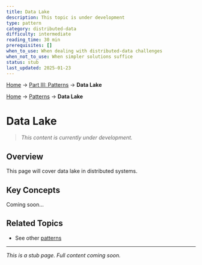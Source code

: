 ```yaml
---
title: Data Lake
description: This topic is under development
type: pattern
category: distributed-data
difficulty: intermediate
reading_time: 30 min
prerequisites: []
when_to_use: When dealing with distributed-data challenges
when_not_to_use: When simpler solutions suffice
status: stub
last_updated: 2025-01-23
---
```


<!-- Navigation -->
[Home](../introduction/index.md) → [Part III: Patterns](index.md) → **Data Lake**

<!-- Navigation -->
[Home](../introduction/index.md) → [Patterns](index.md) → **Data Lake**

# Data Lake

> *This content is currently under development.*

## Overview

This page will cover data lake in distributed systems.

## Key Concepts

Coming soon...

## Related Topics

- See other [patterns](index.md)

---

*This is a stub page. Full content coming soon.*